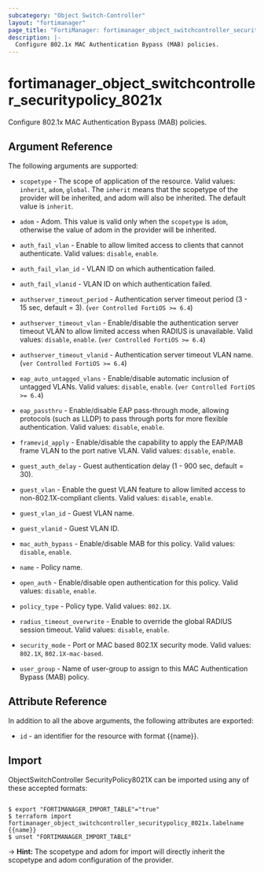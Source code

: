 ```yaml
---
subcategory: "Object Switch-Controller"
layout: "fortimanager"
page_title: "FortiManager: fortimanager_object_switchcontroller_securitypolicy_8021x"
description: |-
  Configure 802.1x MAC Authentication Bypass (MAB) policies.
---
```


# fortimanager_object_switchcontroller_securitypolicy_8021x
Configure 802.1x MAC Authentication Bypass (MAB) policies.

## Argument Reference


The following arguments are supported:

* `scopetype` - The scope of application of the resource. Valid values: `inherit`, `adom`, `global`. The `inherit` means that the scopetype of the provider will be inherited, and adom will also be inherited. The default value is `inherit`.
* `adom` - Adom. This value is valid only when the `scopetype` is `adom`, otherwise the value of adom in the provider will be inherited.

* `auth_fail_vlan` - Enable to allow limited access to clients that cannot authenticate. Valid values: `disable`, `enable`.

* `auth_fail_vlan_id` - VLAN ID on which authentication failed.
* `auth_fail_vlanid` - VLAN ID on which authentication failed.
* `authserver_timeout_period` - Authentication server timeout period (3 - 15 sec, default = 3). (`ver Controlled FortiOS >= 6.4`)
* `authserver_timeout_vlan` - Enable/disable the authentication server timeout VLAN to allow limited access when RADIUS is unavailable. Valid values: `disable`, `enable`.
 (`ver Controlled FortiOS >= 6.4`)
* `authserver_timeout_vlanid` - Authentication server timeout VLAN name. (`ver Controlled FortiOS >= 6.4`)
* `eap_auto_untagged_vlans` - Enable/disable automatic inclusion of untagged VLANs. Valid values: `disable`, `enable`.
 (`ver Controlled FortiOS >= 6.4`)
* `eap_passthru` - Enable/disable EAP pass-through mode, allowing protocols (such as LLDP) to pass through ports for more flexible authentication. Valid values: `disable`, `enable`.

* `framevid_apply` - Enable/disable the capability to apply the EAP/MAB frame VLAN to the port native VLAN. Valid values: `disable`, `enable`.

* `guest_auth_delay` - Guest authentication delay (1 - 900  sec, default = 30).
* `guest_vlan` - Enable the guest VLAN feature to allow limited access to non-802.1X-compliant clients. Valid values: `disable`, `enable`.

* `guest_vlan_id` - Guest VLAN name.
* `guest_vlanid` - Guest VLAN ID.
* `mac_auth_bypass` - Enable/disable MAB for this policy. Valid values: `disable`, `enable`.

* `name` - Policy name.
* `open_auth` - Enable/disable open authentication for this policy. Valid values: `disable`, `enable`.

* `policy_type` - Policy type. Valid values: `802.1X`.

* `radius_timeout_overwrite` - Enable to override the global RADIUS session timeout. Valid values: `disable`, `enable`.

* `security_mode` - Port or MAC based 802.1X security mode. Valid values: `802.1X`, `802.1X-mac-based`.

* `user_group` - Name of user-group to assign to this MAC Authentication Bypass (MAB) policy.


## Attribute Reference

In addition to all the above arguments, the following attributes are exported:
* `id` - an identifier for the resource with format {{name}}.

## Import

ObjectSwitchController SecurityPolicy8021X can be imported using any of these accepted formats:
```

$ export "FORTIMANAGER_IMPORT_TABLE"="true"
$ terraform import fortimanager_object_switchcontroller_securitypolicy_8021x.labelname {{name}}
$ unset "FORTIMANAGER_IMPORT_TABLE"
```
-> **Hint:** The scopetype and adom for import will directly inherit the scopetype and adom configuration of the provider.
